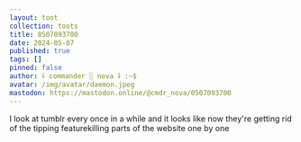 ```yaml
---
layout: toot
collection: toots
title: 0507093700
date: 2024-05-07
published: true
tags: []
pinned: false
author: ⸸ commander ░ nova ⸸ :~$
avatar: /img/avatar/daemon.jpeg
mastodon: https://mastodon.online/@cmdr_nova/0507093700
---
```


I look at tumblr every once in a while and it looks like now they're getting rid of the tipping featurekilling parts of the website one by one
